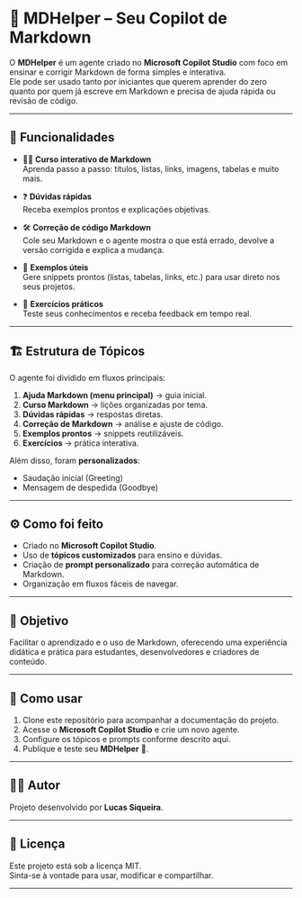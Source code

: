# 📘 MDHelper – Seu Copilot de Markdown

O **MDHelper** é um agente criado no **Microsoft Copilot Studio** com foco em ensinar e corrigir Markdown de forma simples e interativa.  
Ele pode ser usado tanto por iniciantes que querem aprender do zero quanto por quem já escreve em Markdown e precisa de ajuda rápida ou revisão de código.

---

## 🚀 Funcionalidades

- 👨‍🏫 **Curso interativo de Markdown**  
  Aprenda passo a passo: títulos, listas, links, imagens, tabelas e muito mais.  

- ❓ **Dúvidas rápidas**  
  Receba exemplos prontos e explicações objetivas.  

- 🛠️ **Correção de código Markdown**  
  Cole seu Markdown e o agente mostra o que está errado, devolve a versão corrigida e explica a mudança.  

- 📑 **Exemplos úteis**  
  Gere snippets prontos (listas, tabelas, links, etc.) para usar direto nos seus projetos.  

- 📝 **Exercícios práticos**  
  Teste seus conhecimentos e receba feedback em tempo real.  

---

## 🏗️ Estrutura de Tópicos

O agente foi dividido em fluxos principais:

1. **Ajuda Markdown (menu principal)** → guia inicial.  
2. **Curso Markdown** → lições organizadas por tema.  
3. **Dúvidas rápidas** → respostas diretas.  
4. **Correção de Markdown** → análise e ajuste de código.  
5. **Exemplos prontos** → snippets reutilizáveis.  
6. **Exercícios** → prática interativa.  

Além disso, foram **personalizados**:
- Saudação inicial (Greeting)  
- Mensagem de despedida (Goodbye)  

---

## ⚙️ Como foi feito

- Criado no **Microsoft Copilot Studio**.  
- Uso de **tópicos customizados** para ensino e dúvidas.  
- Criação de **prompt personalizado** para correção automática de Markdown.  
- Organização em fluxos fáceis de navegar.  

---

## 🎯 Objetivo

Facilitar o aprendizado e o uso de Markdown, oferecendo uma experiência didática e prática para estudantes, desenvolvedores e criadores de conteúdo.

---

## 📌 Como usar

1. Clone este repositório para acompanhar a documentação do projeto.  
2. Acesse o **Microsoft Copilot Studio** e crie um novo agente.  
3. Configure os tópicos e prompts conforme descrito aqui.  
4. Publique e teste seu **MDHelper** 🚀.  

---

## 👨‍💻 Autor

Projeto desenvolvido por **Lucas Siqueira**.  

---

## 📄 Licença

Este projeto está sob a licença MIT.  
Sinta-se à vontade para usar, modificar e compartilhar.  

---

